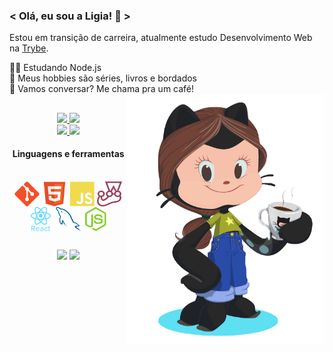### < Olá, eu sou a Ligia! 👋 >

<div>
  <p align="left">
    Estou em transição de carreira, atualmente estudo Desenvolvimento Web na <a href="https://www.betrybe.com/" target="_blank">Trybe</a>.
  </p>

  <p align="left">
    👩‍💻 Estudando Node.js <br>
    🎨 Meus hobbies são séries, livros e bordados <br>
    💬 Vamos conversar? Me chama pra um café! <br>
    <img align="right" src="octocat.png" height="400">
  </p>
  

</div>

##

  <!-- light mode -->
  <div align="center">
    <a href="https://github.com/ligia-arcanjo#gh-light-mode-only">
      <img height="160em" src="https://github-readme-stats.vercel.app/api?username=ligia-arcanjo&show_icons=true&hide=contribs,prs&cache_seconds=86400&theme=buefy#gh-light-mode-only" />
      <img height="160em" src="https://github-readme-stats.vercel.app/api/top-langs/?username=ligia-arcanjo&layout=compact#gh-light-mode-only" />
      <!-- <img height="160em" src="https://github-readme-streak-stats.herokuapp.com?user=ligia-arcanjo&theme=cobalt&date_format=M%20j%5B%2C%20Y%5D&border=BE34BE#gh-light-mode-only"/>  -->
    </a>
  </div>
  
  <!-- dark mode -->
  <div align="center">
    <a href="https://github.com/ligia-arcanjo#gh-dark-mode-only">
      <img height="160em" src="https://github-readme-stats.vercel.app/api?username=ligia-arcanjo&show_icons=true&theme=react&border_color=61dafb&hide_border=true#gh-dark-mode-only" />
      <img height="160em" src="https://github-readme-stats.vercel.app/api/top-langs/?username=ligia-arcanjo&title_color=61dafb&text_color=ffffff&icon_color=61dafb&bg_color=20232a&langs_count=8&layout=compact&border_color=61dafb&hide_border=true#gh-dark-mode-only" />
      <!-- <img height="160em" src="https://github-readme-streak-stats.herokuapp.com/?user=ligia-arcanjo&theme=react&border=61dafb&hide_border=true#gh-dark-mode-only" /> -->
    </a>
  </div>

<h4 align="center"> Linguagens e ferramentas </h4>

<div align="center" style="display: inline_block"><br>
  <img align="center" height="40" width="40" src="https://raw.githubusercontent.com/devicons/devicon/master/icons/git/git-original.svg">
  <img align="center" height="40" width="40" src="https://raw.githubusercontent.com/devicons/devicon/master/icons/html5/html5-original.svg">
  <img align="center" height="40" width="40" src="https://raw.githubusercontent.com/devicons/devicon/master/icons/javascript/javascript-plain.svg">
  <img align="center" height="40" width="40" src="https://raw.githubusercontent.com/devicons/devicon/master/icons/jest/jest-plain.svg">
  <img align="center" height="40" width="40" src="https://raw.githubusercontent.com/devicons/devicon/master/icons/react/react-original-wordmark.svg">
  <img align="center" height="40" width="40" src="https://raw.githubusercontent.com/devicons/devicon/1119b9f84c0290e0f0b38982099a2bd027a48bf1/icons/mysql/mysql-original.svg">
  <img align="center" height="40" width="40" src="https://raw.githubusercontent.com/devicons/devicon/1119b9f84c0290e0f0b38982099a2bd027a48bf1/icons/nodejs/nodejs-original.svg">
</div>

##

<div align="center">
  <a href="https://www.linkedin.com/in/ligiaarcanjo/" target="_blank"><img src="https://img.shields.io/badge/-LinkedIn-%230077B5?style=for-the-badge&logo=linkedin&logoColor=white" target="_blank"></a> 
  <a href = "mailto:ligiaarcanjo84@gmail.com"><img src="https://img.shields.io/badge/-Gmail-%23333?style=for-the-badge&logo=gmail&logoColor=white" target="_blank"></a>
</div>
